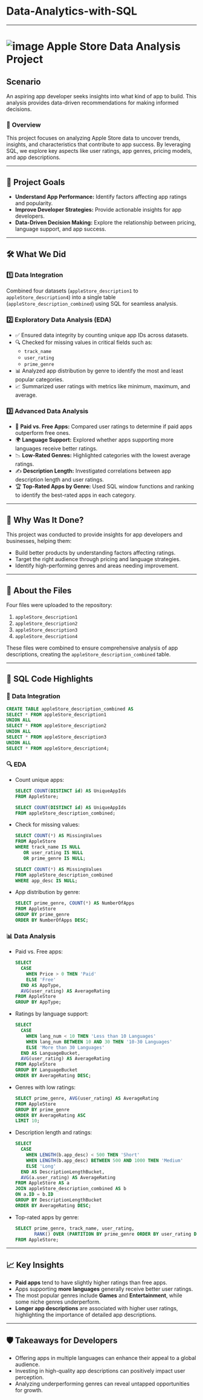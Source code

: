 # Data-Analytics-with-SQL
---
# ![image](https://github.com/user-attachments/assets/52719960-f84f-4360-98f3-4273698cb195=250x250) Apple Store Data Analysis Project  

## Scenario

An aspiring app developer seeks insights into what kind of app to build. This analysis provides data-driven recommendations for making informed decisions.

### 🚀 **Overview**  
This project focuses on analyzing Apple Store data to uncover trends, insights, and characteristics that contribute to app success. By leveraging SQL, we explore key aspects like user ratings, app genres, pricing models, and app descriptions.  

---

## 🎯 **Project Goals**  
- **Understand App Performance:** Identify factors affecting app ratings and popularity.  
- **Improve Developer Strategies:** Provide actionable insights for app developers.  
- **Data-Driven Decision Making:** Explore the relationship between pricing, language support, and app success.  

---

## 🛠️ **What We Did**  
### 1️⃣ **Data Integration**  
Combined four datasets (`appleStore_description1` to `appleStore_description4`) into a single table (`appleStore_description_combined`) using SQL for seamless analysis.  

### 2️⃣ **Exploratory Data Analysis (EDA)**  
- ✅ Ensured data integrity by counting unique app IDs across datasets.  
- 🔍 Checked for missing values in critical fields such as:  
  - `track_name`  
  - `user_rating`  
  - `prime_genre`  
- 📊 Analyzed app distribution by genre to identify the most and least popular categories.  
- 📈 Summarized user ratings with metrics like minimum, maximum, and average.  

### 3️⃣ **Advanced Data Analysis**  
- 💸 **Paid vs. Free Apps:** Compared user ratings to determine if paid apps outperform free ones.  
- 🌍 **Language Support:** Explored whether apps supporting more languages receive better ratings.  
- 📉 **Low-Rated Genres:** Highlighted categories with the lowest average ratings.  
- ✍️ **Description Length:** Investigated correlations between app description length and user ratings.  
- 🏆 **Top-Rated Apps by Genre:** Used SQL window functions and ranking to identify the best-rated apps in each category.  

---

## 🎯 **Why Was It Done?**  
This project was conducted to provide insights for app developers and businesses, helping them:  
- Build better products by understanding factors affecting ratings.  
- Target the right audience through pricing and language strategies.  
- Identify high-performing genres and areas needing improvement.  

---

## 📁 **About the Files**  
Four files were uploaded to the repository:  
1. `appleStore_description1`  
2. `appleStore_description2`  
3. `appleStore_description3`  
4. `appleStore_description4`  

These files were combined to ensure comprehensive analysis of app descriptions, creating the `appleStore_description_combined` table.  

---

## 📝 **SQL Code Highlights**

### 📂 **Data Integration**  
```sql
CREATE TABLE appleStore_description_combined AS
SELECT * FROM appleStore_description1
UNION ALL
SELECT * FROM appleStore_description2
UNION ALL
SELECT * FROM appleStore_description3
UNION ALL
SELECT * FROM appleStore_description4;
```

### 🔍 **EDA**  
- Count unique apps:  
  ```sql
  SELECT COUNT(DISTINCT id) AS UniqueAppIds 
  FROM AppleStore;

  SELECT COUNT(DISTINCT id) AS UniqueAppIds 
  FROM appleStore_description_combined;
  ```

- Check for missing values:  
  ```sql
  SELECT COUNT(*) AS MissingValues
  FROM AppleStore
  WHERE track_name IS NULL 
     OR user_rating IS NULL 
     OR prime_genre IS NULL;

  SELECT COUNT(*) AS MissingValues
  FROM appleStore_description_combined
  WHERE app_desc IS NULL;
  ```

- App distribution by genre:  
  ```sql
  SELECT prime_genre, COUNT(*) AS NumberOfApps 
  FROM AppleStore 
  GROUP BY prime_genre 
  ORDER BY NumberOfApps DESC;
  ```

### 📊 **Data Analysis**  
- Paid vs. Free apps:  
  ```sql
  SELECT 
    CASE 
      WHEN Price > 0 THEN 'Paid' 
      ELSE 'Free' 
    END AS AppType,
    AVG(user_rating) AS AverageRating 
  FROM AppleStore 
  GROUP BY AppType;
  ```

- Ratings by language support:  
  ```sql
  SELECT 
    CASE 
      WHEN lang_num < 10 THEN 'Less than 10 Languages'
      WHEN lang_num BETWEEN 10 AND 30 THEN '10-30 Languages'
      ELSE 'More than 30 Languages' 
    END AS LanguageBucket,
    AVG(user_rating) AS AverageRating
  FROM AppleStore 
  GROUP BY LanguageBucket 
  ORDER BY AverageRating DESC;
  ```

- Genres with low ratings:  
  ```sql
  SELECT prime_genre, AVG(user_rating) AS AverageRating 
  FROM AppleStore 
  GROUP BY prime_genre
  ORDER BY AverageRating ASC
  LIMIT 10;
  ```

- Description length and ratings:  
  ```sql
  SELECT 
    CASE 
      WHEN LENGTH(b.app_desc) < 500 THEN 'Short'
      WHEN LENGTH(b.app_desc) BETWEEN 500 AND 1000 THEN 'Medium'
      ELSE 'Long' 
    END AS DescriptionLengthBucket,
    AVG(a.user_rating) AS AverageRating
  FROM AppleStore AS a
  JOIN appleStore_description_combined AS b
  ON a.ID = b.ID
  GROUP BY DescriptionLengthBucket
  ORDER BY AverageRating DESC;
  ```

- Top-rated apps by genre:  
  ```sql
  SELECT prime_genre, track_name, user_rating, 
         RANK() OVER (PARTITION BY prime_genre ORDER BY user_rating DESC) AS Rank
  FROM AppleStore;
  ```

---

## 📈 **Key Insights**  
- **Paid apps** tend to have slightly higher ratings than free apps.  
- Apps supporting **more languages** generally receive better user ratings.  
- The most popular genres include **Games** and **Entertainment**, while some niche genres underperform.  
- **Longer app descriptions** are associated with higher user ratings, highlighting the importance of detailed app descriptions.  

---

## 🛡️ **Takeaways for Developers**  
- Offering apps in multiple languages can enhance their appeal to a global audience.  
- Investing in high-quality app descriptions can positively impact user perception.  
- Analyzing underperforming genres can reveal untapped opportunities for growth.  
